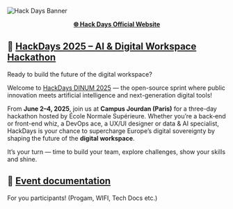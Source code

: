 ![Hack Days Banner](https://cdn.bsky.app/img/feed_thumbnail/plain/did:plc:k2arf4k6glr2mshjghvrb5uj/bafkreibigwwtkp6ivlia2fhzwxszwnatxxrcdazysoiqgpu63nuyvnp2zu@jpeg)

<p align="center">
  <a href="https://hackdays.numerique.gouv.fr/"><b>🌐 Hack Days Official Website</b></a>
</p>

## 🧠 [HackDays 2025 – AI & Digital Workspace Hackathon](](https://hackdays.numerique.gouv.fr/))

Ready to build the future of the digital workspace?

Welcome to [HackDays DINUM 2025](https://hackdays.numerique.gouv.fr/en) — the open-source sprint where public innovation meets artificial intelligence and next-generation digital tools!

From **June 2–4, 2025**, join us at **Campus Jourdan (Paris)** for a three-day hackathon hosted by École Normale Supérieure. Whether you’re a back‑end or front-end whiz, a DevOps ace, a UX/UI designer or data & AI specialist, HackDays is your chance to supercharge Europe’s digital sovereignty by shaping the future of the **digital workspace**.

It’s your turn — time to build your team, explore challenges, show your skills and shine.

## 📄 [Event documentation](https://impress-staging.beta.numerique.gouv.fr/docs/94003084-ef31-4272-876e-ce25577ef804/)
For you participants! (Progam, WIFI, Tech Docs etc.)